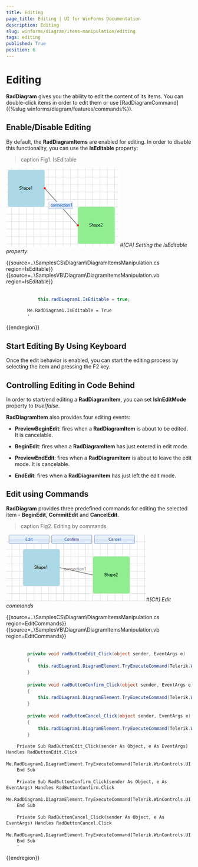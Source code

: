 ```yaml
---
title: Editing
page_title: Editing | UI for WinForms Documentation
description: Editing
slug: winforms/diagram/items-manipulation/editing
tags: editing
published: True
position: 6
---
```


# Editing



__RadDiagram__ gives you the ability to edit the content of its items. 
      You can double-click items in order to edit them or use 
      [RadDiagramCommand]({%slug winforms/diagram/features/commands%}).

## Enable/Disable Editing

By default, the __RadDiagramItems__ are enabled for editing. In order to disable this functionality,
        you can use the __IsEditable__ property:
>caption Fig1. IsEditable

![diagram-items-manipulation-editing 001](images/diagram-items-manipulation-editing001.png)#_[C#] Setting the IsEditable property_

	



{{source=..\SamplesCS\Diagram\DiagramItemsManipulation.cs region=IsEditable}} 
{{source=..\SamplesVB\Diagram\DiagramItemsManipulation.vb region=IsEditable}} 

````C#
            
            this.radDiagram1.IsEditable = true;
````
````VB.NET
        Me.RadDiagram1.IsEditable = True
        '
````

{{endregion}} 




## Start Editing By Using Keyboard

Once the edit behavior is enabled, you can start the editing process by selecting the item and pressing the F2 key.
        

## Controlling Editing in Code Behind

In order to start/end editing a __RadDiagramItem__, you can set __IsInEditMode__ property to
          *true*/*false*.
        

__RadDiagramItem__ also provides four editing events:

* __PreviewBeginEdit__: fires when a __RadDiagramItem__ is about to be edited. It is cancelable.
            

* __BeginEdit__: fires when a __RadDiagramItem__ has just entered in edit mode.
            

* __PreviewEndEdit__: fires when a __RadDiagramItem__ is about to leave the edit mode. It is cancelable.
            

* __EndEdit__: fires when a __RadDiagramItem__ has just left the edit mode.
            

## Edit using Commands

__RadDiagram__ provides three predefined commands for editing the selected item - __BeginEdit__,
          __CommitEdit__ and __CancelEdit__.
>caption Fig2. Editing by commands

![diagram-items-manipulation-editing 002](images/diagram-items-manipulation-editing002.gif)#_[C#] Edit commands_

	



{{source=..\SamplesCS\Diagram\DiagramItemsManipulation.cs region=EditCommands}} 
{{source=..\SamplesVB\Diagram\DiagramItemsManipulation.vb region=EditCommands}} 

````C#
            
        private void radButtonEdit_Click(object sender, EventArgs e)
        {
            this.radDiagram1.DiagramElement.TryExecuteCommand(Telerik.WinControls.UI.Diagrams.DiagramCommands.BeginEdit);
        }
            
        private void radButtonConfirm_Click(object sender, EventArgs e)
        {
            this.radDiagram1.DiagramElement.TryExecuteCommand(Telerik.WinControls.UI.Diagrams.DiagramCommands.CommitEdit);
        }

        private void radButtonCancel_Click(object sender, EventArgs e)
        {
            this.radDiagram1.DiagramElement.TryExecuteCommand(Telerik.WinControls.UI.Diagrams.DiagramCommands.CancelEdit);
        }
````
````VB.NET
    Private Sub RadButtonEdit_Click(sender As Object, e As EventArgs) Handles RadButtonEdit.Click
        Me.RadDiagram1.DiagramElement.TryExecuteCommand(Telerik.WinControls.UI.Diagrams.DiagramCommands.BeginEdit)
    End Sub

    Private Sub RadButtonConfirm_Click(sender As Object, e As EventArgs) Handles RadButtonConfirm.Click
        Me.RadDiagram1.DiagramElement.TryExecuteCommand(Telerik.WinControls.UI.Diagrams.DiagramCommands.CommitEdit)
    End Sub

    Private Sub RadButtonCancel_Click(sender As Object, e As EventArgs) Handles RadButtonCancel.Click
        Me.RadDiagram1.DiagramElement.TryExecuteCommand(Telerik.WinControls.UI.Diagrams.DiagramCommands.CancelEdit)
    End Sub
    '
````

{{endregion}} 



